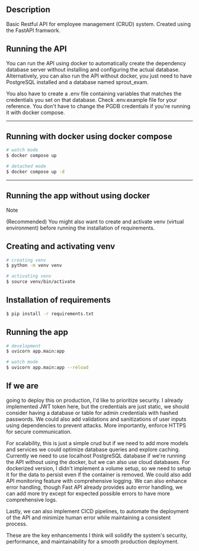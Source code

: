 ## Description
Basic Restful API for employee management (CRUD) system. Created using the FastAPI framwork.

## Running the API
You can run the API using docker to automatically create the dependency database server without installing and configuring the actual database.
Alternatively, you can also run the API without docker, you just need to have PostgreSQL installed and a database named sprout_exam.

You also have to create a .env file containing variables that matches the credentials you set on that database. Check .env.example file for your reference. You don't have to change the PGDB credentials if you're running it with docker compose.

---


## Running with docker using docker compose
```bash
# watch mode
$ docker compose up

# detached mode
$ docker compose up -d
```

---


## Running the app without using docker
> [!NOTE]
> (Recommended) You might also want to create and activate venv (virtual environment) before running the installation of requirements.

## Creating and activating venv
```bash
# creating venv
$ python -m venv venv

# activating venv
$ source venv/bin/activate
```


## Installation of requirements
```bash
$ pip install -r requirements.txt
```

## Running the app
```bash
# development
$ uvicorn app.main:app

# watch mode
$ uvicorn app.main:app --reload
```

## If we are
going to deploy this on production, I'd like to prioritize security. I already implemented JWT token here, but the credentials are just static, we should consider having a database or table for admin credentials with hashed passwords. We could also add validations and sanitizations of user inputs using dependencies to prevent attacks. More importantly, enforce HTTPS for secure communication.

For scalability, this is just a simple crud but if we need to add more models and services we could optimize database queries and explore caching. Currently we need to use localhost PostgreSQL database if we're running the API without using the docker, but we can also use cloud databases. For dockerized version, I didn't implement a volume setup, so we need to setup it for the data to persist even if the container is removed. We could also add API monitoring feature with comprehensive logging. We can also enhance error handling, though Fast API already provides auto error handling, we can add more try except for expected possible errors to have more comprehensive logs.

Lastly, we can also implement CICD pipelines, to automate the deployment of the API and minimize human error while maintaining a consistent process.

These are the key enhancements I think will solidify the system's security, performance, and maintainability for a smooth production deployment.
